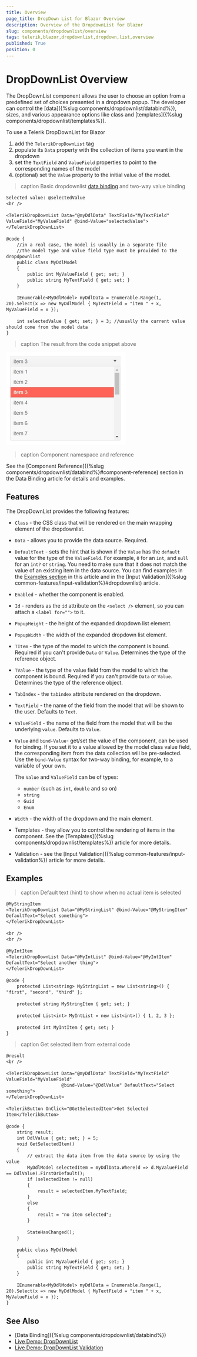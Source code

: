 ```yaml
---
title: Overview
page_title: DropDown List for Blazor Overview
description: Overview of the DropdownList for Blazor
slug: components/dropdownlist/overview
tags: telerik,blazor,dropdownlist,dropdown,list,overview
published: True
position: 0
---
```


# DropDownList Overview

The DropDownList component allows the user to choose an option from a predefined set of choices presented in a dropdown popup. The developer can control the [data]({%slug components/dropdownlist/databind%}), sizes, and various appearance options like class and [templates]({%slug components/dropdownlist/templates%}).

To use a Telerik DropDownList for Blazor

1. add the `TelerikDropDownList` tag
1. populate its `Data` property with the collection of items you want in the dropdown
1. set the `TextField` and `ValueField` properties to point to the corresponding names of the model
1. (optional) set the `Value` property to the initial value of the model.

>caption Basic dropdownlist [data binding](data-bind) and two-way value binding

````CSHTML
Selected value: @selectedValue
<br />

<TelerikDropDownList Data="@myDdlData" TextField="MyTextField" ValueField="MyValueField" @bind-Value="selectedValue">
</TelerikDropDownList>

@code {
	//in a real case, the model is usually in a separate file
	//the model type and value field type must be provided to the dropdpownlist
	public class MyDdlModel
	{
		public int MyValueField { get; set; }
		public string MyTextField { get; set; }
	}

	IEnumerable<MyDdlModel> myDdlData = Enumerable.Range(1, 20).Select(x => new MyDdlModel { MyTextField = "item " + x, MyValueField = x });

	int selectedValue { get; set; } = 3; //usually the current value should come from the model data
}
````

>caption The result from the code snippet above

![](images/dropdownlist-basic-screenshot.jpg)

>caption Component namespace and reference

See the [Component Reference]({%slug components/dropdownlist/databind%}#component-reference) section in the Data Binding article for details and examples.

## Features

The DropDownList provides the following features:

* `Class` - the CSS class that will be rendered on the main wrapping element of the dropdownlist.
* `Data` - allows you to provide the data source. Required.
* `DefaultText` - sets the hint that is shown if the `Value` has the `default` value for the type of the `ValueField`. For example, `0` for an `int`, and `null` for an `int?` or `string`. You need to make sure that it does not match the value of an existing item in the data source. You can find examples in the [Examples section](#examples) in this article and in the [Input Validation]({%slug common-features/input-validation%}#dropdownlist) article.
* `Enabled` - whether the component is enabled.
* `Id` - renders as the `id` attribute on the `<select />` element, so you can attach a `<label for="">` to it.
* `PopupHeight` - the height of the expanded dropdown list element.
* `PopupWidth` - the width of the expanded dropdown list element.
* `TItem` - the type of the model to which the component is bound. Required if you can't provide `Data` or `Value`. Determines the type of the reference object.
* `TValue` - the type of the value field from the model to which the component is bound. Required if you can't provide `Data` or `Value`. Determines the type of the reference object.
* `TabIndex` - the `tabindex` attribute rendered on the dropdown.
* `TextField` - the name of the field from the model that will be shown to the user. Defaults to `Text`.
* `ValueField` - the name of the field from the model that will be the underlying `value`. Defaults to `Value`.
* `Value` and `bind-Value`- get/set the value of the component, can be used for binding. If you set it to a value allowed by the model class value field, the corresponding item from the data collection will be pre-selected. Use the `bind-Value` syntax for two-way binding, for example, to a variable of your own. 
    
    The `Value` and `ValueField` can be of types:

    * `number` (such as `int`, `double` and so on)
    * `string`
    * `Guid`
    * `Enum`
* `Width` - the width of the dropdown and the main element.
* Templates - they allow you to control the rendering of items in the component. See the [Templates]({%slug components/dropdownlist/templates%}) article for more details.
* Validation - see the [Input Validation]({%slug common-features/input-validation%}) article for more details.


## Examples

>caption Default text (hint) to show when no actual item is selected

````CSHTML
@MyStringItem
<TelerikDropDownList Data="@MyStringList" @bind-Value="@MyStringItem" DefaultText="Select something">
</TelerikDropDownList>

<br />
<br />

@MyIntItem
<TelerikDropDownList Data="@MyIntList" @bind-Value="@MyIntItem" DefaultText="Select another thing">
</TelerikDropDownList>

@code {
    protected List<string> MyStringList = new List<string>() { "first", "second", "third" };

    protected string MyStringItem { get; set; }

    protected List<int> MyIntList = new List<int>() { 1, 2, 3 };

    protected int MyIntItem { get; set; }
}
````

>caption Get selected item from external code

````CSHTML
@result
<br />

<TelerikDropDownList Data="@myDdlData" TextField="MyTextField" ValueField="MyValueField"
                     @bind-Value="@DdlValue" DefaultText="Select something">
</TelerikDropDownList>

<TelerikButton OnClick="@GetSelectedItem">Get Selected Item</TelerikButton>

@code {
    string result;
    int DdlValue { get; set; } = 5;
    void GetSelectedItem()
    {
        // extract the data item from the data source by using the value
        MyDdlModel selectedItem = myDdlData.Where(d => d.MyValueField == DdlValue).FirstOrDefault();
        if (selectedItem != null)
        {
            result = selectedItem.MyTextField;
        }
        else
        {
            result = "no item selected";
        }

        StateHasChanged();
    }

    public class MyDdlModel
    {
        public int MyValueField { get; set; }
        public string MyTextField { get; set; }
    }

    IEnumerable<MyDdlModel> myDdlData = Enumerable.Range(1, 20).Select(x => new MyDdlModel { MyTextField = "item " + x, MyValueField = x });
}
````




## See Also

  * [Data Binding]({%slug components/dropdownlist/databind%})
  * [Live Demo: DropDownList](https://demos.telerik.com/blazor-ui/dropdownlist/index)
  * [Live Demo: DropDownList Validation](https://demos.telerik.com/blazor-ui/dropdownlist/validation)
  
